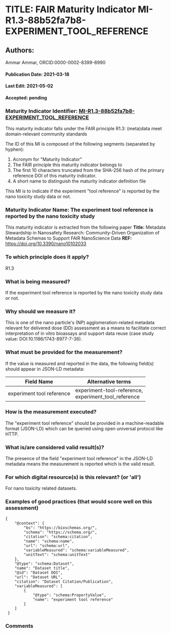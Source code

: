 # TITLE: FAIR Maturity Indicator MI-R1.3-88b52fa7b8-EXPERIMENT_TOOL_REFERENCE

## Authors: 
Ammar Ammar, ORCID:0000-0002-8399-8990

#### Publication Date: 2021-03-18
#### Last Edit: 2021-05-02
#### Accepted: pending

### Maturity Indicator Identifier: [MI-R1.3-88b52fa7b8-EXPERIMENT_TOOL_REFERENCE](https://w3id.org/fair/maturity_indicator/terms/Gen2/MI-R1.3-88b52fa7b8-EXPERIMENT_TOOL_REFERENCE)

This maturity indicator falls under the FAIR principle R1.3:
(meta)data meet domain-relevant community standards

The ID of this MI is composed of the following segments (separated by hyphen):
1. Acronym for "Maturity Indicator"
1. The FAIR principle this maturity indicator belongs to
1. The first 10 characters truncated from the SHA-256 hash of the primary reference DOI of this maturity indicator.
1. A short name to distinguish the maturity indicator definition file

This MI is to indicate if the experiment "tool reference" is reported by the nano toxicity study data or not.

### Maturity Indicator Name:  The experiment tool reference is reported by the nano toxicity study

This maturity indicator is extracted from the following paper 
**Title:** Metadata Stewardship in Nanosafety Research: Community-Driven Organization of Metadata Schemas to Support FAIR NanoScience Data
**REF:** https://doi.org/10.3390/nano10102033

### To which principle does it apply?  
R1.3

### What is being measured?
If the experiment tool reference is reported by the nano toxicity study data or not.

### Why should we measure it?
This is one of the nano particle's (NP) agglomeration-related metadata relevant for delivered dose (DD)
assessment as a means to facilitate correct interpretation of in vitro bioassays and support data reuse (case study value: DOI:10.1186/1743-8977-7-36).

### What must be provided for the measurement?
If the value is measured and reported in the data, the following field(s) should appear in JSON-LD metadata: 

| Field Name                 | Alternative terms                                         |
| -------------------------- | --------------------------------------------------------- |
| experiment tool reference  | experiment-tool-reference,<br>experiment_tool_reference   |

### How is the measurement executed?
The "experiment tool reference" should be provided in a machine-readable format (JSON-LD) which can be queried using open universal protocol like HTTP.

### What is/are considered valid result(s)?
The presence of the field "experiment tool reference" in the JSON-LD metadata means the measurement is reported which is the valid result.

### For which digital resource(s) is this relevant? (or 'all')
For nano toxicity related datasets.  

### Examples of good practices (that would score well on this assessment)
```{json}
{
 	"@context": {
 		"bs": "https://bioschemas.org/",
 		"schema": "https://schema.org/",
 		"citation": "schema:citation",
 		"name": "schema:name",
 		"url": "schema:url",
 		"variableMeasured": "schema:variableMeasured",
 		"unitText": "schema:unitText"
 	},
 	"@type": "schema:Dataset",
 	"name": "Dataset title",
 	"@id": "Dataset DOI",
 	"url": "Dataset URL",
 	"citation": "Dataset Citation/Publication",
 	"variableMeasured": [
 		{
 			"@type": "schema:PropertyValue",
 			"name": "experiment tool reference"
 		}
 	]
 }
```

### Comments

